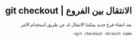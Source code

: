 <div dir="rtl">

# الانتقال بين الفروع | git checkout 

بعد انشاء فرع جديد يمكننا الانتقال له عن طريق استخدام الامر

    git checkout <branch name>
     


 </div>
